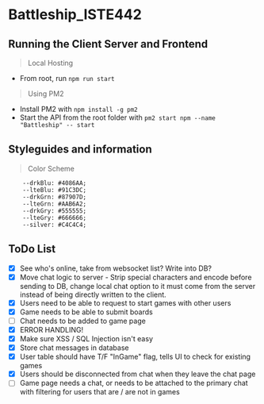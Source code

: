 # Battleship_ISTE442

## Running the Client Server and Frontend
> Local Hosting
* From root, run `npm run start`

> Using PM2
* Install PM2 with `npm install -g pm2`
* Start the API from the root folder with `pm2 start npm --name "Battleship" -- start`

## Styleguides and information
> Color Scheme
```
    --drkBlu: #4086AA;
    --lteBlu: #91C3DC;
    --drkGrn: #87907D;
    --lteGrn: #AAB6A2;
    --drkGry: #555555;
    --lteGry: #666666;
    --silver: #C4C4C4;
```

## ToDo List
- [x] See who's online, take from websocket list? Write into DB?
- [x] Move chat logic to server - Strip special characters and encode before sending to DB, change local chat option to it must come from the server instead of being directly written to the client.
- [x] Users need to be able to request to start games with other users
- [x] Game needs to be able to submit boards
- [ ] Chat needs to be added to game page
- [x] ERROR HANDLING!
- [x] Make sure XSS / SQL Injection isn't easy
- [x] Store chat messages in database
- [x] User table should have T/F "InGame" flag, tells UI to check for existing games 
- [x] Users should be disconnected from chat when they leave the chat page
- [ ] Game page needs a chat, or needs to be attached to the primary chat with filtering for users that are / are not in games
